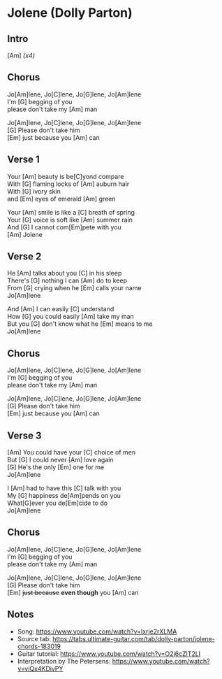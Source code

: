 # Jolene (Dolly Parton)

## Intro

[Am] _(x4)_
 
## Chorus

Jo[Am]lene, Jo[C]lene, Jo[G]lene, Jo[Am]lene  
I'm [G] begging of you  
please don't take my [Am] man

Jo[Am]lene, Jo[C]lene, Jo[G]lene, Jo[Am]lene  
[G] Please don't take him  
[Em] just because you [Am] can
 
## Verse 1

Your [Am] beauty is be[C]yond compare  
With [G] flaming locks of [Am] auburn hair  
With [G] ivory skin  
and [Em] eyes of emerald [Am] green

Your [Am] smile is like a [C] breath of spring  
Your [G] voice is soft like [Am] summer rain  
And [G] I cannot com[Em]pete with you  
[Am] Jolene

## Verse 2

He [Am] talks about you [C] in his sleep  
There's [G] nothing I can [Am] do to keep  
From [G] crying when he [Em] calls your name  
Jo[Am]lene

And [Am] I can easily [C] understand  
How [G] you could easily [Am] take my man  
But you [G] don't know what he [Em] means to me  
Jo[Am]lene

## Chorus

Jo[Am]lene, Jo[C]lene, Jo[G]lene, Jo[Am]lene  
I'm [G] begging of you  
please don't take my [Am] man

Jo[Am]lene, Jo[C]lene, Jo[G]lene, Jo[Am]lene  
[G] Please don't take him  
[Em] just because you [Am] can

## Verse 3

[Am] You could have your [C] choice of men  
But [G] I could never [Am] love again  
[G] He's the only [Em] one for me  
Jo[Am]lene

I [Am] had to have this [C] talk with you  
My [G] happiness de[Am]pends on you  
What[G]ever you de[Em]cide to do  
Jo[Am]lene
 
## Chorus

Jo[Am]lene, Jo[C]lene, Jo[G]lene, Jo[Am]lene  
I'm [G] begging of you  
please don't take my [Am] man

Jo[Am]lene, Jo[C]lene, Jo[G]lene, Jo[Am]lene  
[G] Please don't take him  
[Em] ~~just because~~ **even though** you [Am] can

## Notes

- Song: <https://www.youtube.com/watch?v=Ixrje2rXLMA>
- Source tab: <https://tabs.ultimate-guitar.com/tab/dolly-parton/jolene-chords-183019>
- Guitar tutorial: <https://www.youtube.com/watch?v=O2j6cZlT2LI>
- Interpretation by The Petersens: <https://www.youtube.com/watch?v=viQx4KDivPY>
